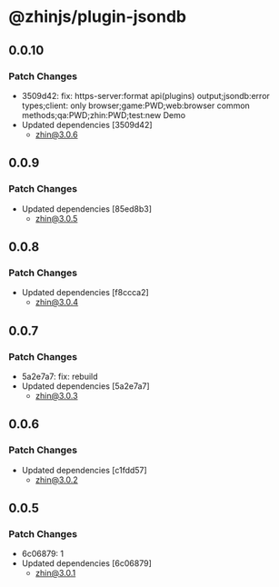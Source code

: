 # @zhinjs/plugin-jsondb

## 0.0.10

### Patch Changes

- 3509d42: fix: https-server:format api(plugins) output;jsondb:error types;client: only browser;game:PWD;web:browser common methods;qa:PWD;zhin:PWD;test:new Demo
- Updated dependencies [3509d42]
  - zhin@3.0.6

## 0.0.9

### Patch Changes

- Updated dependencies [85ed8b3]
  - zhin@3.0.5

## 0.0.8

### Patch Changes

- Updated dependencies [f8ccca2]
  - zhin@3.0.4

## 0.0.7

### Patch Changes

- 5a2e7a7: fix: rebuild
- Updated dependencies [5a2e7a7]
  - zhin@3.0.3

## 0.0.6

### Patch Changes

- Updated dependencies [c1fdd57]
  - zhin@3.0.2

## 0.0.5

### Patch Changes

- 6c06879: 1
- Updated dependencies [6c06879]
  - zhin@3.0.1
